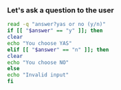 ### Let's ask a question to the user

```zsh
read -q "answer?yas or no (y/n)"
if [[ "$answer" == "y" ]]; then
clear
echo "You choose YAS"
elif [[ "$answer" == "n" ]]; then
clear
echo "You choose NO"
else
echo "Invalid input"
fi
```
